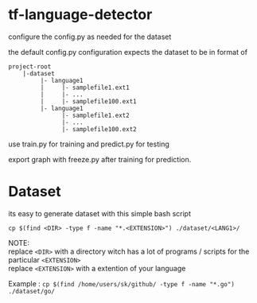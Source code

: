# tf-language-detector


configure the config.py as needed for the dataset

the default config.py configuration expects the dataset to be in format of

```
project-root
    |-dataset
         |- language1
         |     |- samplefile1.ext1
         |     |- ...
         |     |- samplefile100.ext1
         |- language1
               |- samplefile1.ext2
               |- ...
               |- samplefile100.ext2

```

use train.py for training and predict.py for testing

export graph with freeze.py after training for prediction.


# Dataset

its easy to generate dataset with this simple bash script

```
cp $(find <DIR> -type f -name "*.<EXTENSION>") ./dataset/<LANG1>/
```

NOTE: <br>
replace `<DIR>` with a directory witch has a lot of programs / scripts for the particular `<EXTENSION>` <br>
replace `<EXTENSION>` with a extention of your language

Example : `cp $(find /home/users/sk/github/ -type f -name "*.go") ./dataset/go/`

